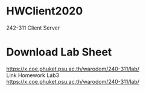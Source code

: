 # HWClient2020
242-311 Client Server
# Download Lab Sheet
https://x.coe.phuket.psu.ac.th/warodom/240-311/lab/ <br/>
Link Homework Lab3<br/>
https://x.coe.phuket.psu.ac.th/warodom/240-311/lab/
